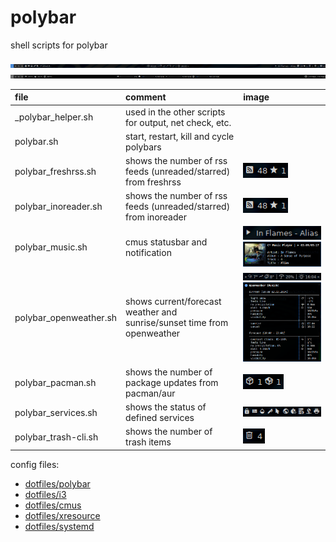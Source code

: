 # polybar

shell scripts for polybar

![monitor1](images/monitor1.png)
![monitor2](images/monitor2.png)

| file                   | comment                                                                 | image                                                                                                       |
| :--------------------- | :---------------------------------------------------------------------- | :---------------------------------------------------------------------------------------------------------- |
| _polybar_helper.sh     | used in the other scripts for output, net check, etc.                   |                                                                                                             |
| polybar.sh             | start, restart, kill and cycle polybars                                 |                                                                                                             |
| polybar_freshrss.sh    | shows the number of rss feeds (unreaded/starred) from freshrss          | ![rss polybar](images/rss_polybar.png)                                                                      |
| polybar_inoreader.sh   | shows the number of rss feeds (unreaded/starred) from inoreader         | ![rss polybar](images/rss_polybar.png)                                                                      |
| polybar_music.sh       | cmus statusbar and notification                                         | ![cmus polybar](images/cmus_polybar.png) ![cmus notify](images/cmus_notify.png)                             |
| polybar_openweather.sh | shows current/forecast weather and sunrise/sunset time from openweather | ![openweather polybar](images/openweather_polybar.png) ![openweather notify](images/openweather_notify.png) |
| polybar_pacman.sh      | shows the number of package updates from pacman/aur                     | ![pacman polybar](images/pacman_polybar.png)                                                                |
| polybar_services.sh    | shows the status of defined services                                    | ![services polybar](images/services_polybar.png)                                                            |
| polybar_trash-cli.sh   | shows the number of trash items                                         | ![trash polybar](images/trash_polybar.png)                                                                  |

config files:

- [dotfiles/polybar](https://github.com/mrdotx/dotfiles/tree/master/.config/polybar)
- [dotfiles/i3](https://github.com/mrdotx/dotfiles/tree/master/.config/i3)
- [dotfiles/cmus](https://github.com/mrdotx/dotfiles/tree/master/.config/cmus)
- [dotfiles/xresource](https://github.com/mrdotx/dotfiles/tree/master/.config/X11)
- [dotfiles/systemd](https://github.com/mrdotx/dotfiles/tree/master/.config/systemd/user)
